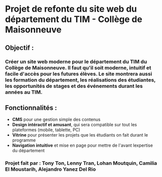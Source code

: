 # Projet de refonte du site web du département du TIM - Collège de Maisonneuve

## Objectif : 
### Créer un site web moderne pour le département du TIM du Collège de Maisonneuve. Il faut qu'il soit moderne, intuitif et facile d'accès pour les futures élèves. Le site montrera aussi les formation du département, les réalisations des étudiantes, les opportunités de stages et des événements durant les années au TIM. 

## Fonctionnalités : 
- **CMS** pour une gestion simple des contenus 
- **Design intéractif et amusant**, qui sera compatible sur tout les plateformes (mobile, tablette, PC)
- **Vitrine** pour présenter les projets que les étudiants on fait durant le programme
- **Navigation intuitive** et mise en page pour mettre de l'avant lexpertise du département


### Projet fait par : Tony Ton, Lenny Tran, Lohan Moutquin, Camilia El Moustarih, Alejandro Yanez Del Rio
